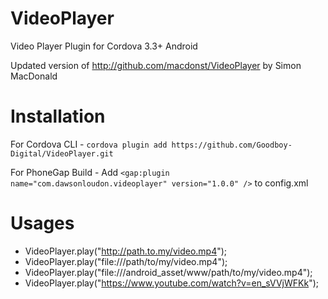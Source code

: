 VideoPlayer
===========

Video Player Plugin for Cordova 3.3+ Android

Updated version of http://github.com/macdonst/VideoPlayer by Simon MacDonald

Installation
===========

For Cordova CLI -
`cordova plugin add https://github.com/Goodboy-Digital/VideoPlayer.git`

For PhoneGap Build -
Add `<gap:plugin name="com.dawsonloudon.videoplayer" version="1.0.0" />` to config.xml

Usages
===========

- VideoPlayer.play("http://path.to.my/video.mp4");
- VideoPlayer.play("file:///path/to/my/video.mp4");
- VideoPlayer.play("file:///android_asset/www/path/to/my/video.mp4");
- VideoPlayer.play("https://www.youtube.com/watch?v=en_sVVjWFKk");
